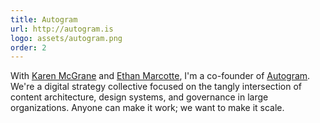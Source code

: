 ```yaml
---
title: Autogram
url: http://autogram.is
logo: assets/autogram.png
order: 2
---
```


With [Karen McGrane](http://karenmcgrane.com) and [Ethan Marcotte](https://ethanmarcotte.com), I'm a co-founder of [Autogram](https://autogram.is). We're a digital strategy collective focused on the tangly intersection of content architecture, design systems, and governance in large organizations. Anyone can make it work; we want to make it scale.
